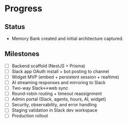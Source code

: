 # Progress

## Status
- Memory Bank created and initial architecture captured.

## Milestones
- [ ] Backend scaffold (NestJS + Prisma)
- [ ] Slack app OAuth install + bot posting to channel
- [ ] Widget MVP (embed + persistent session + realtime)
- [ ] AI streaming responses and mirroring to Slack
- [ ] Two-way Slack↔web sync
- [ ] Round-robin routing + timeout reassignment
- [ ] Admin portal (Slack, agents, hours, AI, widget)
- [ ] Security, observability, and error handling
- [ ] Staging validation in Slack dev workspace
- [ ] Production rollout
